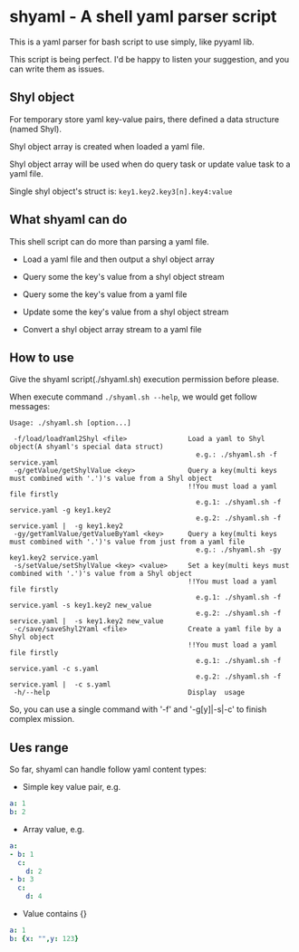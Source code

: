# shyaml - A shell yaml parser script

This is a yaml parser for bash script to use simply, like pyyaml lib. 

This script is being perfect. I'd be happy to listen your suggestion, and you can write them as issues.


## Shyl object

For temporary store yaml key-value pairs, there defined a data structure (named Shyl).

Shyl object array is created when loaded a yaml file.

Shyl object array will be used when do query task or update value task to a yaml file.

Single shyl object's struct is: `key1.key2.key3[n].key4:value`


## What shyaml can do

This shell script can do more than parsing a yaml file.

* Load a yaml file and then output a shyl object array  

* Query some the key's value from a shyl object stream

* Query some the key's value from a yaml file

* Update some the key's value from a shyl object stream

* Convert a shyl object array stream to a yaml file


## How to use

Give the shyaml script(./shyaml.sh) execution permission before please.

When execute command `./shyaml.sh --help`, we would get follow messages:

```
Usage: ./shyaml.sh [option...]

 -f/load/loadYaml2Shyl <file>               Load a yaml to Shyl object(A shyaml's special data struct)
                                              e.g.: ./shyaml.sh -f service.yaml
 -g/getValue/getShylValue <key>             Query a key(multi keys must combined with '.')'s value from a Shyl object
                                            !!You must load a yaml file firstly
                                              e.g.1: ./shyaml.sh -f service.yaml -g key1.key2
                                              e.g.2: ./shyaml.sh -f service.yaml |  -g key1.key2
 -gy/getYamlValue/getValueByYaml <key>      Query a key(multi keys must combined with '.')'s value from just from a yaml file
                                              e.g.: ./shyaml.sh -gy key1.key2 service.yaml
 -s/setValue/setShylValue <key> <value>     Set a key(multi keys must combined with '.')'s value from a Shyl object
                                            !!You must load a yaml file firstly
                                              e.g.1: ./shyaml.sh -f service.yaml -s key1.key2 new_value
                                              e.g.2: ./shyaml.sh -f service.yaml |  -s key1.key2 new_value
 -c/save/saveShyl2Yaml <file>               Create a yaml file by a Shyl object
                                            !!You must load a yaml file firstly
                                              e.g.1: ./shyaml.sh -f service.yaml -c s.yaml
                                              e.g.2: ./shyaml.sh -f service.yaml |  -c s.yaml
 -h/--help                                  Display  usage
```

So, you can use a single command with '-f' and '-g[y]|-s|-c' to finish complex mission.

## Ues range

So far, shyaml can handle follow yaml content types:

* Simple key value pair, e.g. 
```yaml
a: 1
b: 2
```
* Array value, e.g. 
```yaml
a:
- b: 1
  c:
    d: 2
- b: 3
  c:
    d: 4
```
* Value contains {}
```yaml
a: 1
b: {x: "",y: 123}
```